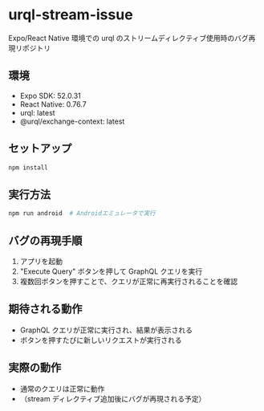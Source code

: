 # urql-stream-issue

Expo/React Native 環境での urql のストリームディレクティブ使用時のバグ再現リポジトリ

## 環境

- Expo SDK: 52.0.31
- React Native: 0.76.7
- urql: latest
- @urql/exchange-context: latest

## セットアップ

```bash
npm install
```

## 実行方法

```bash
npm run android  # Androidエミュレータで実行
```

## バグの再現手順

1. アプリを起動
2. "Execute Query" ボタンを押して GraphQL クエリを実行
3. 複数回ボタンを押すことで、クエリが正常に再実行されることを確認

## 期待される動作

- GraphQL クエリが正常に実行され、結果が表示される
- ボタンを押すたびに新しいリクエストが実行される

## 実際の動作

- 通常のクエリは正常に動作
- （stream ディレクティブ追加後にバグが再現される予定）
